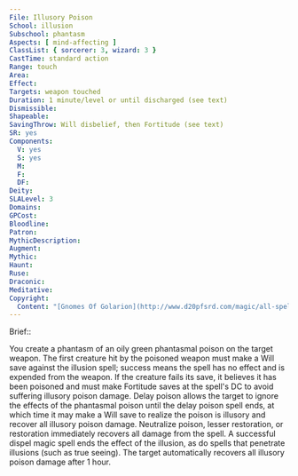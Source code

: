 ```yaml
---
File: Illusory Poison
School: illusion
Subschool: phantasm
Aspects: [ mind-affecting ]
ClassList: { sorcerer: 3, wizard: 3 }
CastTime: standard action
Range: touch
Area: 
Effect: 
Targets: weapon touched
Duration: 1 minute/level or until discharged (see text)
Dismissible: 
Shapeable: 
SavingThrow: Will disbelief, then Fortitude (see text)
SR: yes
Components:
  V: yes
  S: yes
  M: 
  F: 
  DF: 
Deity: 
SLALevel: 3
Domains: 
GPCost: 
Bloodline: 
Patron: 
MythicDescription: 
Augment: 
Mythic: 
Haunt: 
Ruse: 
Draconic: 
Meditative: 
Copyright:
  Content: "[Gnomes Of Golarion](http://www.d20pfsrd.com/magic/all-spells/i/i/illusory-poison)"
---
```

Brief:: 

You create a phantasm of an oily green phantasmal poison on the target weapon. The first creature hit by the poisoned weapon must make a Will save against the illusion spell; success means the spell has no effect and is expended from the weapon. If the creature fails its save, it believes it has been poisoned and must make Fortitude saves at the spell's DC to avoid suffering illusory poison damage. Delay poison allows the target to ignore the effects of the phantasmal poison until the delay poison spell ends, at which time it may make a Will save to realize the poison is illusory and recover all illusory poison damage. Neutralize poison, lesser restoration, or restoration immediately recovers all damage from the spell. A successful dispel magic spell ends the effect of the illusion, as do spells that penetrate illusions (such as true seeing). The target automatically recovers all illusory poison damage after 1 hour.
